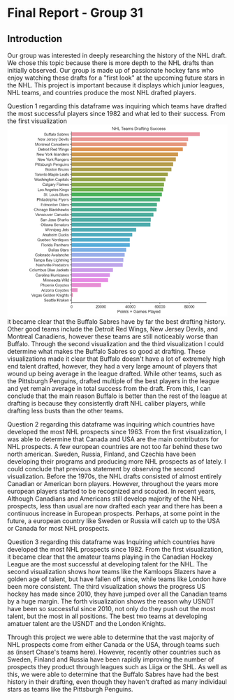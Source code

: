 # Final Report - Group 31

## Introduction

Our group was interested in deeply researching the history of the NHL draft. We chose this topic because there is more depth to the NHL drafts than initially observed. Our group is made up of passionate hockey fans who enjoy watching these drafts for a "first look" at the upcoming future stars in the NHL. This project is important because it displays which junior leagues, NHL teams, and countries produce the most NHL drafted players.

Question 1 regarding this dataframe was inquiring which teams have drafted the most successful players since 1982 and what led to their success. From the first visualization
  ![first visualization](./images/Analysis1Plot1.png) 
it became clear that the Buffalo Sabres have by far the best drafting history. Other good teams include the Detroit Red Wings, New Jersey Devils, and Montreal Canadiens, however these teams are still noticeably worse than Buffalo. Through the  second visualization  and the  third visualization  I could determine what makes the Buffalo Sabres so good at drafting. These visualizations made it clear that Buffalo doesn't have a lot of extremely high end talent drafted, however, they had a very large amount of players that wound up being average in the league drafted. While other teams, such as the Pittsburgh Penguins, drafted multiple of the best players in the league and yet remain average in total success from the draft. From this, I can conclude that the main reason Buffalo is better than the rest of the league at drafting is because they consistently draft NHL caliber players, while drafting less busts than the other teams.

Question 2 regarding this dataframe was inquiring which countries have developed the most NHL prospects since 1963. From the first visualization, I was able to determine that Canada and USA are the main contributors for NHL prospects. A few european countries are not too far behind these two north american. Sweden, Russia, Finland, and Czechia have been developing their programs and producing more NHL prospects as of lately. I could conclude that previous statement by observing the second visualization. Before the 1970s, the NHL drafts consisted of almost entirely Canadian or American born players. However, throughout the years more european players started to be recognized and scouted. In recent years, Although Canadians and Americans still develop majority of the NHL prospects, less than usual are now drafted each year and there has been a continuous increase in European prospects. Perhaps, at some point in the future, a european country like Sweden or Russia will catch up to the USA or Canada for most NHL prospects.

Question 3 regarding this dataframe was Inquiring which countries have developed the most NHL prospects since 1982.  From the first visualization, it became clear that the amateur teams playing in the Canadian Hockey League are the most successful at developing talent for the NHL. The second visualization shows how teams like the Kamloops Blazers have a golden age of talent, but have fallen off since, while teams like London have been more consistent. The third visualization shows the progress US hockey has made since 2010, they have jumped over all the Canadian teams by a huge margin. The forth visualization shows the reason why USNDT have been so successful since 2010, not only do they push out the most talent, but the most in all positions. The best two teams at developing amatuer talent are the USNDT and the London Knights. 

Through this project we were able to determine that the vast majority of NHL prospects come from either Canada or the USA, through teams such as (insert Chase's teams here). However, recently other countries such as Sweden, Finland and Russia have been rapidly improving the number of prospects they product through leagues such as Liiga or the SHL. As well as this, we were able to determine that the Buffalo Sabres have had the best history in their drafting, even though they haven't drafted as many individaul stars as teams like the Pittsburgh Penguins.